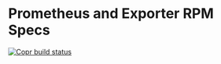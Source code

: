 Prometheus and Exporter RPM Specs
=================================

[![Copr build status](https://copr.fedorainfracloud.org/coprs/codyrobertson/Prometheus/package/node_exporter/status_image/last_build.png)](https://copr.fedorainfracloud.org/coprs/codyrobertson/Prometheus/package/node_exporter/)
